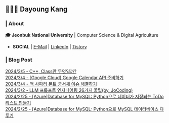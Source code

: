 ## 👩🏻‍💻 Dayoung Kang
### | About
**🎓 Jeonbuk National University** | Computer Science & Digital Agriculture

- **SOCIAL** | [E-Mail](mailto:kallzero1008@jbnu.ac.kr) | [LinkedIn](https://www.linkedin.com/in/riverallzero/) | [Tistory](https://riverallzero.tistory.com/)

### | Blog Post</h3>



[2024/3/5 - C++, Class란 무엇일까?](https://riverallzero.tistory.com/77) <br>
[2024/3/4 - [Google Cloud] Google Calendar API 준비하기](https://riverallzero.tistory.com/76) <br>
[2024/3/4 - 맥 사파리 폰트 궁서체 이슈 해결하기](https://riverallzero.tistory.com/75) <br>
[2024/3/2 - LLM 프롬프트 엔지니어링 26가지 꿀팁(by. JoCoding)](https://riverallzero.tistory.com/74) <br>
[2024/2/25 - [Azure]Database for MySQL: Python으로 데이터가 저장되는 ToDo 리스트 만들기](https://riverallzero.tistory.com/73) <br>
[2024/2/25 - [Azure]Database for MySQL: Python으로 MySQL 데이터베이스 다루기](https://riverallzero.tistory.com/72) <br>
